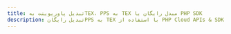 ---title: تبدیل پاورپوینت بهTEX، PPS به TEX مبدل رایگان یا PHP SDKdescription: تبدیل رایگانPPS به TEX با استفاده از PHP Cloud APIs & SDK. همچنین اسناد Microsoft PowerPoint را در Cloud ایجاد، ویرایش و رندر کنید.---